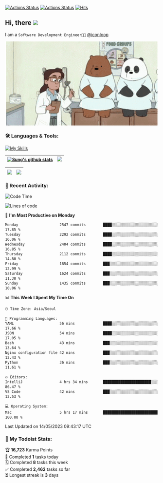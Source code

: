 
[![Actions Status](https://github.com/ddok2/ddok2/workflows/Todoist%20Readme/badge.svg)](https://github.com/ddok2/ddok2/actions)
[![Actions Status](https://github.com/ddok2/ddok2/workflows/wakatime-stats/badge.svg)](https://github.com/ddok2/ddok2/actions)
[![Hits](https://hits.seeyoufarm.com/api/count/incr/badge.svg?url=https%3A%2F%2Fgithub.com%2Fddok2&count_bg=%23FF9595&title_bg=%23555555&icon=github.svg&icon_color=%23FFFFFF&title=hits&edge_flat=false)](https://hits.seeyoufarm.com)

<!-- ![visitors](https://visitor-badge.laobi.icu/badge?page_id=ddok2.ddok2) -->
## Hi, there <img src="https://raw.githubusercontent.com/MartinHeinz/MartinHeinz/master/wave.gif" width="3%">

I am a `Software Development Engineer🧑‍💻` [@iconloop](https://github.com/iconloop)


<p align="center">
    <img align="center" alt="GIF" src="img/debugging.gif" />
</p>


### 🛠 Languages & Tools:

[![My Skills](https://skillicons.dev/icons?i=go,js,ts,py,express,react,svelte,jquery,pug,mongodb,mysql,redis,aws,docker,kubernetes)](https://skillicons.dev)


| <a href="https://github-readme-stats.vercel.app/api?username=ddok2&show_icons=true&include_all_commits=true&count_private=true&theme=buefy&hide_border=true"><img align="center" src="https://github-readme-stats.vercel.app/api?username=ddok2&show_icons=true&include_all_commits=true&count_private=true&theme=buefy&hide_border=true" alt="Sung's github stats" /></a> | <a href="https://github.com/ddok2"><img src="http://github-readme-streak-stats.herokuapp.com?user=ddok2&hide_border=true" /></a> |
| ------------- |------------- |


| <a href="https://github.com/ddok2"><img align="center" src="https://github-readme-stats.vercel.app/api/top-langs/?username=ddok2&theme=buefy&hide=html,css&hide_border=true" /></a> | <a href="https://github.com/ddok2"><img align="center" src="https://activity-graph.herokuapp.com/graph?username=ddok2&theme=github&hide_border=true" height="250" /></a> |
| ------------- |--------------------------------------------------------------------------------------------------------------------------------------------------------------------------|


<!-- <details open>
    <summary>📈 My GitHub Stats</summary>
    <p align="center">
        <a href="https://github.com/ddok2">
            <img align="center" src="https://github-readme-stats.vercel.app/api?username=ddok2&show_icons=true&include_all_commits=true&count_private=true&theme=buefy&hide_border=true" alt="Sung's github stats" />
        </a>
    </p>
</details>
<details>
    <summary>💬 Top Languages</summary>
    <p align="center"> 
        <a href="https://github.com/ddok2">
            <img align="center" src="https://github-readme-stats.vercel.app/api/top-langs/?username=ddok2&layout=compact&theme=buefy&hide=html,css&hide_border=true" />
        </a>
    </p>
</details> -->


### 🌈 Recent Activity:
<!--START_SECTION:waka-->
![Code Time](http://img.shields.io/badge/Code%20Time-2%2C067%20hrs%2022%20mins-blue)

![Lines of code](https://img.shields.io/badge/From%20Hello%20World%20I%27ve%20Written-11.5%20million%20lines%20of%20code-blue)

📅 **I'm Most Productive on Monday** 

```text
Monday                   2547 commits        ████░░░░░░░░░░░░░░░░░░░░░   17.85 % 
Tuesday                  2292 commits        ████░░░░░░░░░░░░░░░░░░░░░   16.06 % 
Wednesday                2404 commits        ████░░░░░░░░░░░░░░░░░░░░░   16.85 % 
Thursday                 2112 commits        ████░░░░░░░░░░░░░░░░░░░░░   14.80 % 
Friday                   1854 commits        ███░░░░░░░░░░░░░░░░░░░░░░   12.99 % 
Saturday                 1624 commits        ███░░░░░░░░░░░░░░░░░░░░░░   11.38 % 
Sunday                   1435 commits        ███░░░░░░░░░░░░░░░░░░░░░░   10.06 % 
```


📊 **This Week I Spent My Time On** 

```text
🕑︎ Time Zone: Asia/Seoul

💬 Programming Languages: 
YAML                     56 mins             ████░░░░░░░░░░░░░░░░░░░░░   17.66 % 
JSON                     54 mins             ████░░░░░░░░░░░░░░░░░░░░░   17.05 % 
Bash                     43 mins             ███░░░░░░░░░░░░░░░░░░░░░░   13.64 % 
Nginx configuration file 42 mins             ███░░░░░░░░░░░░░░░░░░░░░░   13.43 % 
Python                   36 mins             ███░░░░░░░░░░░░░░░░░░░░░░   11.61 % 

🔥 Editors: 
IntelliJ                 4 hrs 34 mins       ██████████████████████░░░   86.47 % 
VS Code                  42 mins             ███░░░░░░░░░░░░░░░░░░░░░░   13.53 % 

💻 Operating System: 
Mac                      5 hrs 17 mins       █████████████████████████   100.00 % 
```


 Last Updated on 14/05/2023 09:43:17 UTC
<!--END_SECTION:waka-->

### 🚧 My Todoist Stats:
<!-- TODO-IST:START -->
🏆  **16,723** Karma Points           
🌸  Completed **1** tasks today           
🗓  Completed **8** tasks this week           
✅  Completed **2,462** tasks so far           
⏳  Longest streak is **3** days
<!-- TODO-IST:END -->

